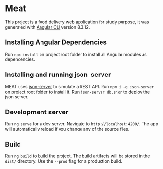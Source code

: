 # Meat

This project is a food delivery web application for study purpose, it was generated with [Angular CLI](https://github.com/angular/angular-cli) version 8.3.12.

## Installing Angular Dependencies

Run `npm install` on project root folder to install all Angular modules as dependencies.

## Installing and running json-server

MEAT uses [json-server](https://github.com/typicode/json-server) to simulate a REST API. Run `npm i -g json-server` on project root folder to install it. Run `json-server db.sjon` to deploy the json server.

## Development server

Run `ng serve` for a dev server. Navigate to `http://localhost:4200/`. The app will automatically reload if you change any of the source files.

## Build

Run `ng build` to build the project. The build artifacts will be stored in the `dist/` directory. Use the `--prod` flag for a production build.
